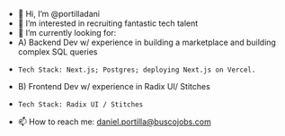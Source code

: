 - 👋 Hi, I’m @portilladani
- 👀 I’m interested in recruiting fantastic tech talent
- 🌱 I’m currently looking for: 
-   A) Backend Dev w/ experience in building a marketplace and building complex SQL queries
-     Tech Stack: Next.js; Postgres; deploying Next.js on Vercel. 
-   B) Frontend Dev w/ experience in Radix UI/ Stitches
-     Tech Stack: Radix UI / Stitches
- 📫 How to reach me: daniel.portilla@buscojobs.com

<!---
portilladani/portilladani is a ✨ special ✨ repository because its `README.md` (this file) appears on your GitHub profile.
You can click the Preview link to take a look at your changes.
--->
